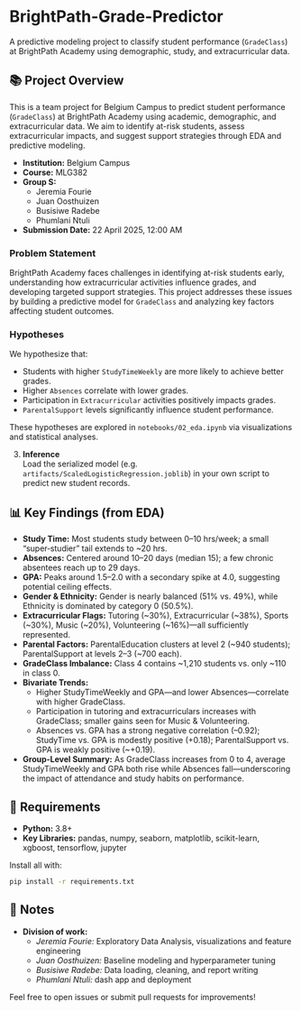 # BrightPath-Grade-Predictor

A predictive modeling project to classify student performance (`GradeClass`) at BrightPath Academy using demographic, study, and extracurricular data.

## 📚 Project Overview

This is a team project for Belgium Campus to predict student performance (`GradeClass`) at BrightPath Academy using academic, demographic, and extracurricular data. We aim to identify at-risk students, assess extracurricular impacts, and suggest support strategies through EDA and predictive modeling.

- **Institution:** Belgium Campus
- **Course:** MLG382
- **Group S:**
  - Jeremia Fourie
  - Juan Oosthuizen
  - Busisiwe Radebe
  - Phumlani Ntuli
- **Submission Date:** 22 April 2025, 12:00 AM

### Problem Statement

BrightPath Academy faces challenges in identifying at-risk students early, understanding how extracurricular activities influence grades, and developing targeted support strategies. This project addresses these issues by building a predictive model for `GradeClass` and analyzing key factors affecting student outcomes.

### Hypotheses

We hypothesize that:

- Students with higher `StudyTimeWeekly` are more likely to achieve better grades.
- Higher `Absences` correlate with lower grades.
- Participation in `Extracurricular` activities positively impacts grades.
- `ParentalSupport` levels significantly influence student performance.

These hypotheses are explored in `notebooks/02_eda.ipynb` via visualizations and statistical analyses.

3. **Inference**  
   Load the serialized model (e.g. `artifacts/ScaledLogisticRegression.joblib`) in your own script to predict new student records.

## 📊 Key Findings (from EDA)

- **Study Time:** Most students study between 0–10 hrs/week; a small “super‑studier” tail extends to ~20 hrs.
- **Absences:** Centered around 10–20 days (median 15); a few chronic absentees reach up to 29 days.
- **GPA:** Peaks around 1.5–2.0 with a secondary spike at 4.0, suggesting potential ceiling effects.
- **Gender & Ethnicity:** Gender is nearly balanced (51% vs. 49%), while Ethnicity is dominated by category 0 (50.5%).
- **Extracurricular Flags:** Tutoring (~30%), Extracurricular (~38%), Sports (~30%), Music (~20%), Volunteering (~16%)—all sufficiently represented.
- **Parental Factors:** ParentalEducation clusters at level 2 (~940 students); ParentalSupport at levels 2–3 (~700 each).
- **GradeClass Imbalance:** Class 4 contains ~1,210 students vs. only ~110 in class 0.
- **Bivariate Trends:**
  - Higher StudyTimeWeekly and GPA—and lower Absences—correlate with higher GradeClass.
  - Participation in tutoring and extracurriculars increases with GradeClass; smaller gains seen for Music & Volunteering.
  - Absences vs. GPA has a strong negative correlation (–0.92); StudyTime vs. GPA is modestly positive (+0.18); ParentalSupport vs. GPA is weakly positive (~+0.19).
- **Group-Level Summary:** As GradeClass increases from 0 to 4, average StudyTimeWeekly and GPA both rise while Absences fall—underscoring the impact of attendance and study habits on performance.

## 🔧 Requirements

- **Python:** 3.8+
- **Key Libraries:** pandas, numpy, seaborn, matplotlib, scikit-learn, xgboost, tensorflow, jupyter

Install all with:

```bash
pip install -r requirements.txt
```

## 📝 Notes

- **Division of work:**
  - _Jeremia Fourie:_ Exploratory Data Analysis, visualizations and feature engineering
  - _Juan Oosthuizen:_ Baseline modeling and hyperparameter tuning
  - _Busisiwe Radebe:_ Data loading, cleaning, and report writing
  - _Phumlani Ntuli:_ dash app and deployment

Feel free to open issues or submit pull requests for improvements!
